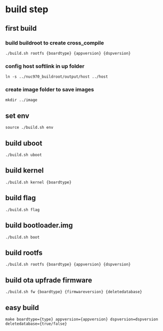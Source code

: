 # build step
## first build 
### build buildroot to create cross_compile
`./build.sh rootfs {boardtype} {appversion} {dspversion}`
### config host softlink in up folder 
`ln -s ../nuc970_buildroot/output/host ../host `
### create image folder to save images
`mkdir ../image`

## set env
`source ./build.sh env`
## build uboot
`./build.sh uboot`
## build kernel
`./build.sh kernel {boardtype}`
## build flag
`./build.sh flag` 
## build bootloader.img
`./build.sh boot`
## build rootfs
`./build.sh rootfs {boardtype} {appversion} {dspversion}`
## build ota upfrade firmware
`./build.sh fw {boardtype} {firmwareversion} {deletedatabase}`
## easy build 
`make boardtype={type} appversion={appversion} dspversion=dspversion deletedatabase={true/false}`

